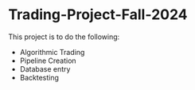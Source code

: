 # Trading-Project-Fall-2024
This project is to do the following:
  - Algorithmic Trading
  - Pipeline Creation
  - Database entry
  - Backtesting
